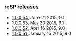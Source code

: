 ﻿---
Title: Releases
---

### reSP releases

* <a href="/resp/releases/1_0_0_54">1.0.0.54</a>, June 21 2015, 9.1
* <a href="/resp/releases/1_0_0_53">1.0.0.53</a>, May 20 2015, 9.1
* <a href="/resp/releases/1_0_0_52">1.0.0.52</a>, April 16 2015, 9.0
* <a href="/resp/releases/1_0_0_51">1.0.0.51</a>, January 15 2015, 9.0
